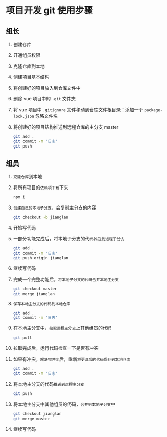 # 项目开发 git 使用步骤

## 组长

1. 创建仓库

2. 开通组员权限

3. 克隆仓库到本地

4. 创建项目基本结构

5. 将创建好的项目放入到仓库文件中

6. 删除 vue 项目中的 `.git` 文件夹

7. 将 vue 项目中 `.gitignore` 文件移动到仓库文件根目录：添加一个 `package-lock.json` 忽略文件名

8. 将创建好的项目结构推送到远程仓库的主分支 master

   ``` bash
   git add .
   git commit -m '日志'
   git push
   ```

   

## 组员

1. `克隆仓库`到本地

2. 将所有项目的`依赖项下载`下来

   ```bash
   npm i
   ```

3. `创建自己的本地子分支`，会复制主分支的内容

   ```bash
   git checkout -b jianglan
   ```

4. 开始写代码

5. 一部分功能完成后，将本地子分支的代码`推送到远程子分支`

   ```bash
   git add .
   git commit -m '日志'
   git push origin jianglan
   ```

6. 继续写代码

7. 完成一个完整功能后，`将本地子分支的代码合并本地主分支`

   ```bash
   git checkout master
   git merge jianglan
   ```

8. `保存本地主分支的代码到本地仓库`

   ```bash
   git add .
   git commit -m '日志'
   ```

9. 在本地主分支中，`拉取远程主分支`上其他组员的代码

   ```bash
   git pull
   ```

10. 拉取完成后，运行代码检查一下是否有冲突

11. 如果有冲突，`解决完冲突`后，重新`将更改后的代码保存到本地仓库`

    ```bash
    git add .
    git commit -m '日志'
    ```

12. 将本地主分支的代码`推送到远程主分支`

    ```bash
    git push
    ```

13. 将本地主分支中其他组员的代码，`合并到本地子分支`中

    ```bash
    git checkout jianglan
    git merge master
    ```

14. 继续写代码

